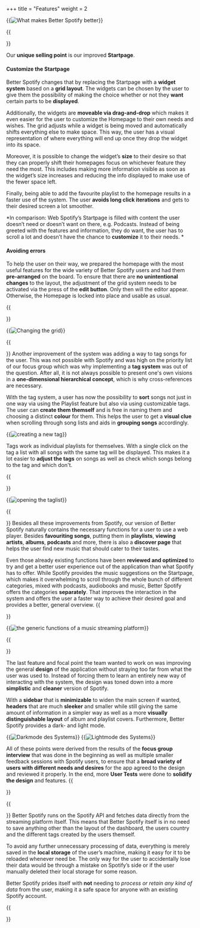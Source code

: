 +++
title = "Features"
weight = 2



{{<image src="Difference_new.PNG" alt="What makes Better Spotify better" >}}


{{<section title="The Startpage" >}}

Our **unique selling point** is our improved **Startpage**.



#### Customize the Startpage

Better Spotify changes that by replacing the Startpage with a **widget system** based on a **grid layout**. The widgets can be chosen by the user to give them the possibility of making the choice whether or not they **want** certain parts to be **displayed**.

Additionally, the widgets are **moveable via drag-and-drop** which makes it even easier for the user to customize the Homepage to their own needs and wishes. The grid adjusts while a widget is being moved and automatically shifts everything else to make space. This way, the user has a visual representation of where everything will end up once they drop the widget into its space. 

Moreover, it is possible to change the widget’s **size** to their desire so that they can properly shift their homepages focus on whichever feature they need the most. This includes making more information visible as soon as the widget’s size increases and reducing the info displayed to make use of the fewer space left.

Finally, being able to add the favourite playlist to the homepage results in a faster use of the system. The user **avoids long click iterations** and gets to their desired screen a lot smoother.

*In comparison: Web Spotify’s Startpage is filled with content the user doesn’t need or doesn’t want on there, e.g. Podcasts. Instead of being greeted with the features and information, they do want, the user has to scroll a lot and doesn’t have the chance to **customize** it to their needs. *


#### Avoiding errors

To help the user on their way, we prepared the homepage with the most useful features for the wide variety of Better Spotify users and had them **pre-arranged** on the board. To ensure that there are **no unintentional changes** to the layout, the adjustment of the grid system needs to be activated via the press of the **edit button**. Only then will the editor appear. Otherwise, the Homepage is locked into place and usable as usual. 


{{</section>}}

{{<image src="Startpage_Useage_new.gif" alt="Changing the grid" caption="Use of the grid" >}}



{{<section title="Tag System" >}}
Another improvement of the system was adding a way to tag songs for the user. This was not possible with Spotify and was high on the priority list of our focus group which was why implementing a **tag system** was out of the question. After all, it is not always possible to present one's own visions in a **one-dimensional hierarchical concept**, which is why cross-references are necessary.

With the tag system, a user has now the possibility to **sort** songs not just in one way via using the Playlist feature but also via using customizable tags. The user can **create them themself** and is free in naming them and choosing a distinct **colour** for them. This helps the user to get a **visual clue** when scrolling through song lists and aids in **grouping songs** accordingly. 

{{<image src="TagSystem.gif" alt="creating a new tag" caption="How to create a new tag">}}

Tags work as individual playlists for themselves. With a single click on the tag a list with all songs with the same tag will be displayed. This makes it a lot easier to **adjust the tags** on songs as well as check which songs belong to the tag and which don't. 

{{</section>}}

{{<image src="Taglist.gif" alt="opening the taglist" >}}




{{<section title="Generic streaming platform features">}}
Besides all these improvements from Spotify, our version of Better Spotify naturally contains the necessary functions for a user to use a web player. Besides **favouriting songs**, putting them in **playlists**, **viewing artists**, **albums**, **podcasts** and more, there is also a **discover page** that helps the user find new music that should cater to their tastes.

Even those already existing functions have been **reviewed and optimized** to try and get a better user experience out of the application than what Spotify has to offer. While Spotify provides the music suggestions on the Startpage, which makes it overwhelming to scroll through the whole bunch of different categories, mixed with podcasts, audiobooks and music, Better Spotify offers the categories **separately**. That improves the interaction in the system and offers the user a faster way to achieve their desired goal and provides a better, general overview.
{{</section>}}

{{<image src="Generic.gif" alt="the generic functions of a music streaming platform" >}}


{{<section title="Sleek Design">}}

The last feature and focal point the team wanted to work on was improving the general **design** of the application without straying too far from what the user was used to. Instead of forcing them to learn an entirely new way of interacting with the system, the design was toned down into a more **simplistic** and **cleaner** version of Spotify. 

With a **sidebar** that is **minimizable** to widen the main screen if wanted, **headers** that are much **sleeker** and smaller while still giving the same amount of information in a simpler way as well as a more **visually distinguishable layout** of album and playlist covers. Furthermore, Better Spotify provides a dark- and light mode.

{{<image src="Darkmode.PNG" alt="Darkmode des Systems" caption="Darkmode des Systems" >}}
{{<image src="lightmode.PNG" alt="Lightmode des Systems" caption="Lightmode des Systems" >}}


All of these points were derived from the results of the **focus group interview** that was done in the beginning as well as multiple smaller feedback sessions with Spotify users, to ensure that a **broad variety of users with different needs and desires** for the app agreed to the design and reviewed it properly. In the end, more **User Tests** were done to **solidify the design** and features.
{{</section>}}



{{<section title="Data Storage">}}
Better Spotify runs on the Spotify API and fetches data directly from the streaming platform itself. This means that Better Spotify itself is in no need to save anything other than the layout of the dashboard, the users country and the different tags created by the users themself. 

To avoid any further unnecessary processing of data, everything is merely saved in the **local storage** of the user’s machine, making it easy for it to be reloaded whenever need be. The only way for the user to accidentally lose their data would be through a mistake on Spotify’s side or if the user manually deleted their local storage for some reason.

Better Spotify prides itself with **not** needing to *process or retain any kind of data* from the user, making it a safe space for anyone with an existing Spotify account. 


{{</section>}}
